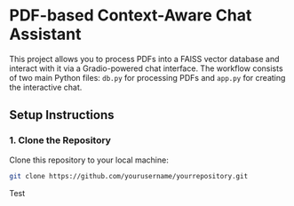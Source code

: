 # PDF-based Context-Aware Chat Assistant

This project allows you to process PDFs into a FAISS vector database and interact with it via a Gradio-powered chat interface. The workflow consists of two main Python files: `db.py` for processing PDFs and `app.py` for creating the interactive chat.

## Setup Instructions

### 1. Clone the Repository
Clone this repository to your local machine:

```bash
git clone https://github.com/yourusername/yourrepository.git
```
Test
